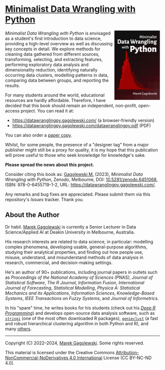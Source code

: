 <!-- NOTE EDIT in *-src; *-public is a clone! -->

# [Minimalist Data Wrangling with Python](https://datawranglingpy.gagolewski.com/)

<a href="https://datawranglingpy.gagolewski.com/"><img src="docs/_static/img/cover.png" align="right" height="225" /></a>

*Minimalist Data Wrangling with Python* is envisaged as a student's first
introduction to data science, providing a high-level overview as well as
discussing key concepts in detail. We explore methods for
cleaning data gathered from different sources, transforming, selecting, and
extracting features, performing exploratory data analysis and dimensionality
reduction, identifying naturally occurring data clusters, modelling patterns in
data, comparing data between groups, and reporting the results.

For many students around the world, educational resources are hardly
affordable. Therefore, I have decided that this book should remain
an independent, non-profit, open-access project. You can read it at:

* <https://datawranglingpy.gagolewski.com/> (a browser-friendly version)
* <https://datawranglingpy.gagolewski.com/datawranglingpy.pdf> (PDF)

You can also order a
[paper copy](https://datawranglingpy.gagolewski.com/order-paper-copy.html).

Whilst, for some people, the presence of a "designer tag" from a
major publisher might still be a proxy for quality, it is my hope
that this publication will prove useful to those who seek knowledge for
knowledge's sake.


**Please spread the news about this project.**

Consider citing this book as:
[Gagolewski M.][1] (2023), *Minimalist Data Wrangling with Python*,
Zenodo, Melbourne,
DOI: [10.5281/zenodo.6451068](https://dx.doi.org/10.5281/zenodo.6451068),
ISBN: 978-0-6455719-1-2,
URL: <https://datawranglingpy.gagolewski.com/>.

Any remarks and bug fixes are appreciated. Please submit them via
this repository's *Issues* tracker. Thank you.



## About the Author

Dr habil. [Marek Gagolewski][1]
is currently a Senior Lecturer in Data Science/Applied AI
at Deakin University in Melbourne, Australia.

His research interests are related to data science, in particular: modelling
complex phenomena, developing usable, general-purpose algorithms, studying
their analytical properties, and finding out how people use, misuse,
understand, and misunderstand methods of data analysis in research, commercial,
and decision-making settings.

He's an author of 90+ publications, including journal papers
in outlets such as *Proceedings of the National Academy of Sciences (PNAS)*,
*Journal of Statistical Software*, *The R Journal*, *Information Fusion*,
*International Journal of Forecasting*, *Statistical Modelling*,
*Physica A: Statistical Mechanics and its Applications*,
*Information Sciences*, *Knowledge-Based Systems*,
*IEEE Transactions on Fuzzy Systems*, and *Journal of Informetrics*.

In his "spare" time, he writes books for his students
(check out his [*Deep R Programming*](https://deepr.gagolewski.com/))
and develops open-source data analysis software, such as
[`stringi`](https://stringi.gagolewski.com/) (one of the most often downloaded
R packages),
[`genieclust`](https://genieclust.gagolewski.com/) (a fast and robust
hierarchical clustering algorithm in both Python and R),
and many [others](https://github.com/gagolews).


--------------------------------------------------------------------------------

Copyright (C) 2022–2024, [Marek Gagolewski][1]. Some rights reserved.

This material is licensed under the Creative Commons
[Attribution-NonCommercial-NoDerivatives 4.0 International][2] License
(CC BY-NC-ND 4.0).

[1]: https://www.gagolewski.com/
[2]: https://creativecommons.org/licenses/by-nc-nd/4.0
